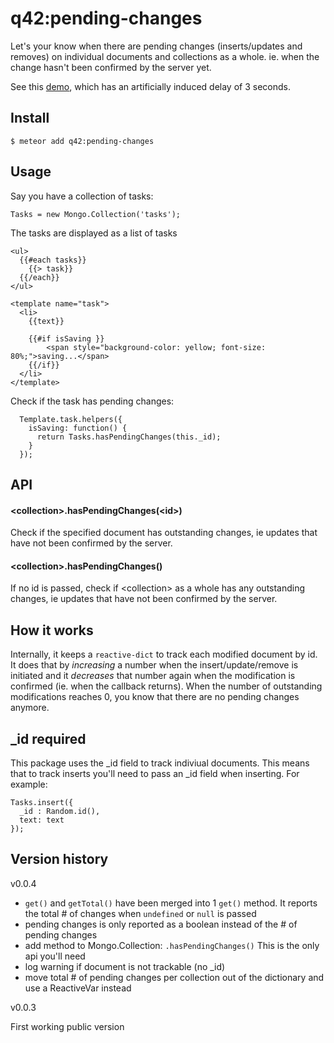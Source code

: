 # q42:pending-changes
Let's your know when there are pending changes (inserts/updates and removes) on individual documents and collections as a whole. ie. when the change hasn't been confirmed by the server yet.

See this [demo](http://demo-pending-changes.meteor.com/), which has an artificially induced delay of 3 seconds.

## Install

`$ meteor add q42:pending-changes`

## Usage 

Say you have a collection of tasks:

```
Tasks = new Mongo.Collection('tasks');

```

The tasks are displayed as a list of tasks


```
<ul>
  {{#each tasks}}
    {{> task}}
  {{/each}}
</ul>

```

```
<template name="task">
  <li>
    {{text}}
    
    {{#if isSaving }}
        <span style="background-color: yellow; font-size: 80%;">saving...</span>
    {{/if}}
  </li>
</template>
```

Check if the task has pending changes:

```
  Template.task.helpers({
    isSaving: function() {
      return Tasks.hasPendingChanges(this._id);
    }
  });
```

## API

#### \<collection\>.hasPendingChanges(\<id>)
Check if the specified document has outstanding changes, ie updates that have not been confirmed by the server.

#### \<collection\>.hasPendingChanges()
If no id is passed, check if \<collection> as a whole has any outstanding changes, ie updates that have not been confirmed by the server.

## How it works
Internally, it keeps a `reactive-dict` to track each modified document by id. It does that by *increasing* a number when the insert/update/remove is initiated and it *decreases* that number again when the modification is confirmed (ie. when the callback returns). When the number of outstanding modifications reaches 0, you know that there are no pending changes anymore.

## _id required
This package uses the _id field to track indiviual documents. This means that to track inserts you'll need to pass an _id field when inserting. For example:

```
Tasks.insert({
  _id : Random.id(),
  text: text
});
```

## Version history

v0.0.4


- `get()` and `getTotal()` have been merged into 1 `get()` method. It reports the total # of changes when `undefined` or `null` is passed
- pending changes is only reported as a boolean instead of the # of pending changes
- add method to Mongo.Collection: `.hasPendingChanges()` This is the only api you'll need
- log warning if document is not trackable (no _id)
- move total # of pending changes per collection out of the dictionary and use a ReactiveVar instead

v0.0.3

First working public version
